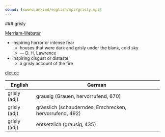```yaml
---
sound: [sound:ankimd/english/mp3/grisly.mp3]
---
```


\### grisly

[Merriam-Webster](https://www.merriam-webster.com/dictionary/grisly)

- inspiring horror or intense fear
    - houses that were dark and grisly under the blank, cold sky
    - — D. H. Lawrence
- inspiring disgust or distaste
    - a grisly account of the fire

[dict.cc](https://www.dict.cc/grisly)

| English        | German       |
| -------------- | ------------ |
| grisly (adj) | grausig (Grauen, hervorrufend, 670) |
| grisly (adj) | grässlich (schauderndes, Erschrecken, hervorrufend, 492) |
| grisly (adj) | entsetzlich (grausig, 435) |
